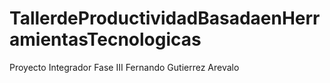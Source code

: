# TallerdeProductividadBasadaenHerramientasTecnologicas
Proyecto Integrador Fase III   Fernando Gutierrez Arevalo
